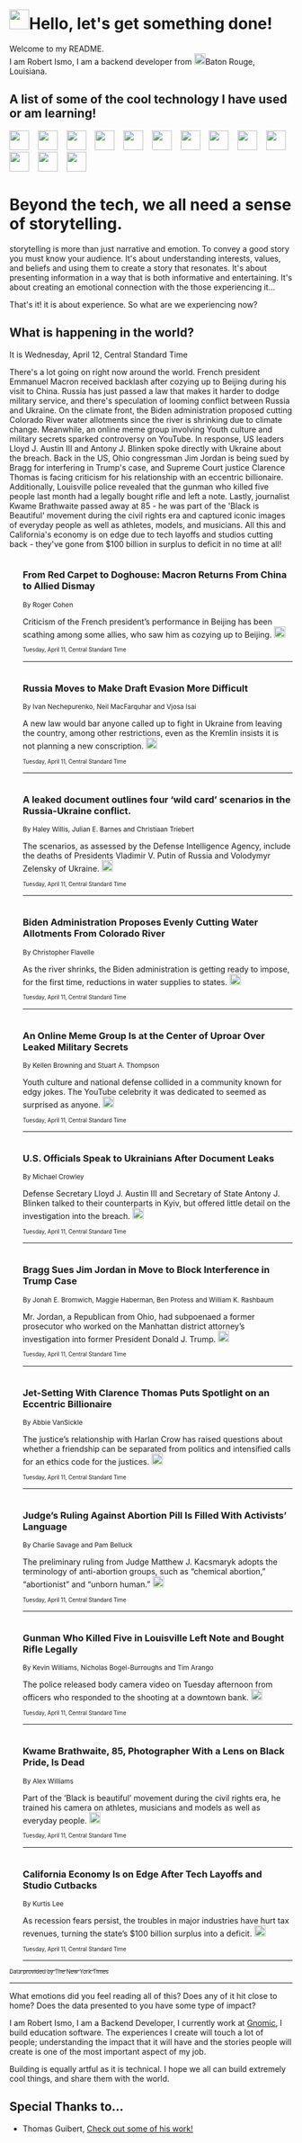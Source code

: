 <h1><img src="https://emojis.slackmojis.com/emojis/images/1643514375/3493/hot-coffee.gif?1643514375" width="35"/>Hello, let's get something done!</h1>

<p>Welcome to my README.<br/>
I am Robert Ismo, I am a backend developer from <img src="https://emojis.slackmojis.com/emojis/images/1638395689/50435/moulin_rouge.png?1638395689" width="20"/>Baton Rouge, Louisiana.</p>
<h2>A list of some of the cool technology I have used or am learning!</h2>
<p>
<img src="https://emojis.slackmojis.com/emojis/images/1643516091/21142/meow_bongotap.gif?1643516091" width="35" alt="">
<img src="https://img.shields.io/badge/Favorite%20Frontend%20Framework-SvelteKit-f83903" alt="">
<img src="https://img.shields.io/badge/Second%20Favorite-Vue-40b581" alt="">
<img src="https://img.shields.io/badge/Most%20Used%20Runtime-Nodejs-78b061" alt="">
<img src="https://emojis.slackmojis.com/emojis/images/1643517416/34482/fire.gif?1643517416" width="35" alt="">
<img src="https://img.shields.io/badge/Javascript%20But%20Better-Typescript-0078ca" alt="">
<img src="https://img.shields.io/badge/Favorite%20Language-Elixir-3e244d" alt="">
<img src="https://img.shields.io/badge/Containerize%20Everything-Docker-6ac9ef" alt="">
<img src="https://emojis.slackmojis.com/emojis/images/1643514596/5999/meow_party.gif?1643514596" width="35" alt="">
<img src="https://img.shields.io/badge/API%20Love%20Language-Graphql-de32a5" alt="">
<img src="https://img.shields.io/badge/Our%20Favorite%20Version%20Controller-Git-e94f33" alt="">
<img src="https://img.shields.io/badge/Favorite%20Database-Redis-d42d1d" alt="">
<img src="https://emojis.slackmojis.com/emojis/images/1643514559/5584/deployparrot.gif?1643514559" width="35" alt="">
<img src="https://img.shields.io/badge/Container%20Interstate-RabbitMQ-f66200" alt="">
<img src="https://img.shields.io/badge/Gotta%20Learn-Kubernetes-316adf" alt="">
<img src="https://img.shields.io/badge/Really%20Mature%20Now-WASM-654fef" alt="">
<img src="https://emojis.slackmojis.com/emojis/images/1666642497/61942/dance_vibe.gif?1666642497" width="35" alt="">
<img src="https://img.shields.io/badge/For%20My%20M1-ARM64-657d96" alt="">
<img src="https://img.shields.io/badge/Loving%20This%20So%20Much-TailwindCSS-17bcb5" alt="">
<img src="https://img.shields.io/badge/Cool%20Build%20Tool-Vite-f9cb24" alt="">
<img src="https://emojis.slackmojis.com/emojis/images/1669231376/62819/working-on-it.gif?1669231376" width="35" alt="">
<img src="https://img.shields.io/badge/Fun%20and%20Easy%20Database-MongoDB-5f8c49" alt="">
<img src="https://img.shields.io/badge/JS%20Life%20Support-NPM-c73737" alt="">
<img src="https://img.shields.io/badge/I%20Liked%20It-DynamoDB-0073b9" alt="">
<img src="https://emojis.slackmojis.com/emojis/images/1643514045/46/question.gif?1643514045" width="35" alt="">
<img src="https://img.shields.io/badge/cool-React-60d6f9" alt="">
<img src="https://img.shields.io/badge/Future%20Big%20Project-Lambda-f37e00" alt="">
<img src="https://img.shields.io/badge/NPM%20But%20Better-PNPM-f1aa07" alt="">
<img src="https://emojis.slackmojis.com/emojis/images/1643514943/9662/fbwow.gif?1643514943" width="35" alt="">
<img src="https://img.shields.io/badge/First%20Language-C-662079" alt="">
<img src="https://img.shields.io/badge/Where%20I%20Deploy%20Frontend-Vercel-000000" alt="">
<img src="https://img.shields.io/badge/Who%20Does%20not%20Want%20an%20App-Swift-f9492a" alt="">
<img src="https://emojis.slackmojis.com/emojis/images/1643514058/151/javascript.png?1643514058" width="35" alt="">
<img src="https://img.shields.io/badge/cool-Python-fbd542" alt="">
<img src="https://img.shields.io/badge/Favorite%20Something-Stripe-656cdc" alt="">
<img src="https://img.shields.io/badge/Of%20Course-HTML5-ed6327" alt="">
<img src="https://emojis.slackmojis.com/emojis/images/1660415405/60731/bomb.gif?1660415405" width="35" alt="">
<img src="https://img.shields.io/badge/hate-CSS-2964ec" alt="">
<img src="https://img.shields.io/badge/Learning-CircleCI-141215" alt="">
<img src="https://img.shields.io/badge/Learning-Rust-fbbb3b" alt="">
<img src="https://emojis.slackmojis.com/emojis/images/1660415397/60712/writing-hand.gif?1660415397" width="35" alt="">
<img src="https://img.shields.io/badge/Dev%20Browser%20of%20Choice-Firefox-cc4e26" alt="">
<img src="https://img.shields.io/badge/Recoverying%20From%20Windows-UNIX-1781e3" alt="">
<img src="https://img.shields.io/badge/LOVE-LogSeq-90c1c2" alt="">
<img src="https://emojis.slackmojis.com/emojis/images/1643514066/223/kirby.gif?1643514066" width="35" alt="">
<img src="https://img.shields.io/badge/Daily%20Driver-MacOS-e6e6e8" alt="">
<img src="https://img.shields.io/badge/Git%20Server-Github-000000" alt="">
<img src="https://img.shields.io/badge/enjoyable-EC2-f17428" alt="">
<img src="https://emojis.slackmojis.com/emojis/images/1643514239/2069/excited.gif?1643514239" width="35" alt="">
</p>
<h1>Beyond the tech, we all need a sense of storytelling.</h1>
<p>storytelling is more than just narrative and emotion. To convey a good story you must know your audience. It's about understanding interests, values, and beliefs and using them to create a story that resonates. It's about presenting information in a way that is both informative and entertaining. It's about creating an emotional connection with the those experiencing it...</p>
<p>That's it! it is about experience. So what are we experiencing now?</p>
<h2>What is happening in the world?</h2>
<p>It is Wednesday, April 12, Central Standard Time</p>
<p>
There&#39;s a lot going on right now around the world. French president Emmanuel Macron received backlash after cozying up to Beijing during his visit to China. Russia has just passed a law that makes it harder to dodge military service, and there&#39;s speculation of looming conflict between Russia and Ukraine. On the climate front, the Biden administration proposed cutting Colorado River water allotments since the river is shrinking due to climate change. Meanwhile, an online meme group involving Youth culture and military secrets sparked controversy on YouTube. In response, US leaders Lloyd J. Austin III and Antony J. Blinken spoke directly with Ukraine about the breach. Back in the US, Ohio congressman Jim Jordan is being sued by Bragg for interfering in Trump&#39;s case, and Supreme Court justice Clarence Thomas is facing criticism for his relationship with an eccentric billionaire. Additionally, Louisville police revealed that the gunman who killed five people last month had a legally bought rifle and left a note. Lastly, journalist Kwame Brathwaite passed away at 85 - he was part of the &#39;Black is Beautiful&#39; movement during the civil rights era and captured iconic images of everyday people as well as athletes, models, and musicians. All this and California&#39;s economy is on edge due to tech layoffs and studios cutting back - they&#39;ve gone from $100 billion in surplus to deficit in no time at all!</p>
<ol>
<img src="https://img.shields.io/badge/-world-blue" alt="">
<h3>From Red Carpet to Doghouse: Macron Returns From China to Allied Dismay</h3>
<sub>By Roger Cohen</sub>
<p>Criticism of the French president’s performance in Beijing has been scathing among some allies, who saw him as cozying up to Beijing.  <a href="https://nyti.ms/402UX3I"><img src="https://developer.nytimes.com/files/poweredby_nytimes_30b.png?v=1583354208352" height="20"></a></p>
<sub><sub>Tuesday, April 11, Central Standard Time</sub></sub>
<hr/>
<img src="https://img.shields.io/badge/-world-blue" alt="">
<h3>Russia Moves to Make Draft Evasion More Difficult</h3>
<sub>By Ivan Nechepurenko, Neil MacFarquhar and Vjosa Isai</sub>
<p>A new law would bar anyone called up to fight in Ukraine from leaving the country, among other restrictions, even as the Kremlin insists it is not planning a new conscription.  <a href="https://nyti.ms/401xaRG"><img src="https://developer.nytimes.com/files/poweredby_nytimes_30b.png?v=1583354208352" height="20"></a></p>
<sub><sub>Tuesday, April 11, Central Standard Time</sub></sub>
<hr/>
<img src="https://img.shields.io/badge/-world-blue" alt="">
<h3>A leaked document outlines four ‘wild card’ scenarios in the Russia-Ukraine conflict.</h3>
<sub>By Haley Willis, Julian E. Barnes and Christiaan Triebert</sub>
<p>The scenarios, as assessed by the Defense Intelligence Agency, include the deaths of Presidents Vladimir V. Putin of Russia and Volodymyr Zelensky of Ukraine.  <a href="https://nyti.ms/3mrAh80"><img src="https://developer.nytimes.com/files/poweredby_nytimes_30b.png?v=1583354208352" height="20"></a></p>
<sub><sub>Tuesday, April 11, Central Standard Time</sub></sub>
<hr/>
<img src="https://img.shields.io/badge/-climate-blue" alt="">
<h3>Biden Administration Proposes Evenly Cutting Water Allotments From Colorado River</h3>
<sub>By Christopher Flavelle</sub>
<p>As the river shrinks, the Biden administration is getting ready to impose, for the first time, reductions in water supplies to states.  <a href="https://nyti.ms/3msCBeM"><img src="https://developer.nytimes.com/files/poweredby_nytimes_30b.png?v=1583354208352" height="20"></a></p>
<sub><sub>Tuesday, April 11, Central Standard Time</sub></sub>
<hr/>
<img src="https://img.shields.io/badge/-business-blue" alt="">
<h3>An Online Meme Group Is at the Center of Uproar Over Leaked Military Secrets</h3>
<sub>By Kellen Browning and Stuart A. Thompson</sub>
<p>Youth culture and national defense collided in a community known for edgy jokes. The YouTube celebrity it was dedicated to seemed as surprised as anyone.  <a href="https://nyti.ms/402mdzB"><img src="https://developer.nytimes.com/files/poweredby_nytimes_30b.png?v=1583354208352" height="20"></a></p>
<sub><sub>Tuesday, April 11, Central Standard Time</sub></sub>
<hr/>
<img src="https://img.shields.io/badge/-us-blue" alt="">
<h3>U.S. Officials Speak to Ukrainians After Document Leaks</h3>
<sub>By Michael Crowley</sub>
<p>Defense Secretary Lloyd J. Austin III and Secretary of State Antony J. Blinken talked to their counterparts in Kyiv, but offered little detail on the investigation into the breach.  <a href="https://nyti.ms/3GzrBmR"><img src="https://developer.nytimes.com/files/poweredby_nytimes_30b.png?v=1583354208352" height="20"></a></p>
<sub><sub>Tuesday, April 11, Central Standard Time</sub></sub>
<hr/>
<img src="https://img.shields.io/badge/-nyregion-blue" alt="">
<h3>Bragg Sues Jim Jordan in Move to Block Interference in Trump Case</h3>
<sub>By Jonah E. Bromwich, Maggie Haberman, Ben Protess and William K. Rashbaum</sub>
<p>Mr. Jordan, a Republican from Ohio, had subpoenaed a former prosecutor who worked on the Manhattan district attorney’s investigation into former President Donald J. Trump.  <a href="https://nyti.ms/40XAzSV"><img src="https://developer.nytimes.com/files/poweredby_nytimes_30b.png?v=1583354208352" height="20"></a></p>
<sub><sub>Tuesday, April 11, Central Standard Time</sub></sub>
<hr/>
<img src="https://img.shields.io/badge/-us-blue" alt="">
<h3>Jet-Setting With Clarence Thomas Puts Spotlight on an Eccentric Billionaire</h3>
<sub>By Abbie VanSickle</sub>
<p>The justice’s relationship with Harlan Crow has raised questions about whether a friendship can be separated from politics and intensified calls for an ethics code for the justices.  <a href="https://nyti.ms/41plp93"><img src="https://developer.nytimes.com/files/poweredby_nytimes_30b.png?v=1583354208352" height="20"></a></p>
<sub><sub>Tuesday, April 11, Central Standard Time</sub></sub>
<hr/>
<img src="https://img.shields.io/badge/-us-blue" alt="">
<h3>Judge’s Ruling Against Abortion Pill Is Filled With Activists’ Language</h3>
<sub>By Charlie Savage and Pam Belluck</sub>
<p>The preliminary ruling from Judge Matthew J. Kacsmaryk adopts the terminology of anti-abortion groups, such as “chemical abortion,” “abortionist” and “unborn human.”  <a href="https://nyti.ms/3UtExAo"><img src="https://developer.nytimes.com/files/poweredby_nytimes_30b.png?v=1583354208352" height="20"></a></p>
<sub><sub>Tuesday, April 11, Central Standard Time</sub></sub>
<hr/>
<img src="https://img.shields.io/badge/-us-blue" alt="">
<h3>Gunman Who Killed Five in Louisville Left Note and Bought Rifle Legally</h3>
<sub>By Kevin Williams, Nicholas Bogel-Burroughs and Tim Arango</sub>
<p>The police released body camera video on Tuesday afternoon from officers who responded to the shooting at a downtown bank.  <a href="https://nyti.ms/3o0Pqxs"><img src="https://developer.nytimes.com/files/poweredby_nytimes_30b.png?v=1583354208352" height="20"></a></p>
<sub><sub>Tuesday, April 11, Central Standard Time</sub></sub>
<hr/>
<img src="https://img.shields.io/badge/-arts-blue" alt="">
<h3>Kwame Brathwaite, 85, Photographer With a Lens on Black Pride, Is Dead</h3>
<sub>By Alex Williams</sub>
<p>Part of the ‘Black is beautiful’ movement during the civil rights era, he trained his camera on athletes, musicians and models as well as everyday people.  <a href="https://nyti.ms/3KSnCEr"><img src="https://developer.nytimes.com/files/poweredby_nytimes_30b.png?v=1583354208352" height="20"></a></p>
<sub><sub>Tuesday, April 11, Central Standard Time</sub></sub>
<hr/>
<img src="https://img.shields.io/badge/-business-blue" alt="">
<h3>California Economy Is on Edge After Tech Layoffs and Studio Cutbacks</h3>
<sub>By Kurtis Lee</sub>
<p>As recession fears persist, the troubles in major industries have hurt tax revenues, turning the state’s $100 billion surplus into a deficit.  <a href="https://nyti.ms/43qgdTU"><img src="https://developer.nytimes.com/files/poweredby_nytimes_30b.png?v=1583354208352" height="20"></a></p>
<sub><sub>Tuesday, April 11, Central Standard Time</sub></sub>
<hr/>
</ol>
<a href="https://developer.nytimes.com"><sub><sub>Data provided by The New York Times</sub></sub></a>
<hr/>
<p>What emotions did you feel reading all of this? Does any of it hit close to home? Does the data presented to you have some type of impact?</p>
<p>I am Robert Ismo, I am a Backend Developer, I currently work at <a href="https://gnomic.education/">Gnomic</a>, I build education software. The experiences I create will touch a lot of people; understanding the impact that it will have and the stories people will create is one of the most important aspect of my job.</p>
<p>Building is equally artful as it is technical. I hope we all can build extremely cool things, and share them with the world.</p>
<h2>Special Thanks to...</h2>
<ul>
<li>Thomas Guibert, <a href="https://github.com/thmsgbrt/thmsgbrt">Check out some of his work!</a></li>
</ul>